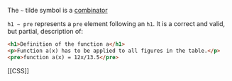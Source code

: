 The `~` tilde symbol is a [combinator](https://w3c.github.io/csswg-drafts/selectors/#selector-combinator)  

`h1 ~ pre`
represents a `pre` element following an `h1`. It is a correct and valid, but partial, description of:

```HTML
<h1>Definition of the function a</h1>
<p>Function a(x) has to be applied to all figures in the table.</p>
<pre>function a(x) = 12x/13.5</pre>
```

[[CSS]]